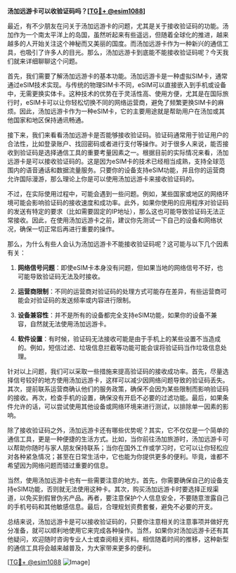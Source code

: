 **汤加远游卡可以收验证码吗？[[TG💪+ @esim1088](https://t.me/s/esim1088)]**

最近，有不少朋友在问关于汤加远游卡的问题，尤其是关于接收验证码的功能。汤加作为一个南太平洋上的岛国，虽然听起来有些遥远，但随着全球化的推进，越来越多的人开始关注这个神秘而又美丽的国度。而汤加远游卡作为一种新兴的通信工具，也吸引了许多人的目光。那么，汤加远游卡到底能不能接收验证码呢？今天我们就来详细聊聊这个问题。

首先，我们需要了解汤加远游卡的基本功能。汤加远游卡是一种虚拟SIM卡，通常通过eSIM技术实现。与传统的物理SIM卡不同，eSIM可以直接嵌入到手机或设备中，无需更换实体卡。这种技术的优势在于灵活性高、使用方便，尤其是在国际旅行时，eSIM卡可以让你轻松切换不同的网络运营商，避免了频繁更换SIM卡的麻烦。因此，汤加远游卡作为一种eSIM卡，它的主要用途就是帮助用户在汤加或其他国家和地区保持通讯畅通。

接下来，我们来看看汤加远游卡是否能够接收验证码。验证码通常用于验证用户的合法性，比如登录账户、找回密码或者进行支付等操作。对于很多人来说，能否接收到验证码是选择通信工具的重要考量因素之一。根据目前的实际情况来看，汤加远游卡是可以接收验证码的。这是因为eSIM卡的技术已经相当成熟，支持全球范围内的语音通话和数据流量服务。只要你的设备支持eSIM功能，并且你的运营商允许国际漫游，那么理论上你是可以使用汤加远游卡来接收验证码的。

不过，在实际使用过程中，可能会遇到一些问题。例如，某些国家或地区的网络环境可能会影响验证码的接收速度和成功率。此外，如果你使用的应用程序对验证码的发送有特定的要求（比如需要固定的IP地址），那么这也可能导致验证码无法正常接收。因此，在使用汤加远游卡之前，建议你先测试一下自己的设备和网络状况，确保一切正常后再进行重要的操作。

那么，为什么有些人会认为汤加远游卡不能接收验证码呢？这可能与以下几个因素有关：

1. **网络信号问题**：即使eSIM卡本身没有问题，但如果当地的网络信号不好，也可能导致验证码无法及时接收。
   
2. **运营商限制**：不同的运营商对验证码的处理方式可能存在差异，有些运营商可能会对验证码的发送频率或内容进行限制。

3. **设备兼容性**：并不是所有的设备都完全支持eSIM功能，如果你的设备不兼容，自然就无法使用汤加远游卡。

4. **软件设置**：有时候，验证码无法接收可能是由于手机上的某些设置不当造成的。例如，短信过滤、垃圾信息拦截等功能可能会误将验证码当作垃圾信息处理。

针对以上问题，我们可以采取一些措施来提高验证码的接收成功率。首先，尽量选择信号较好的地方使用汤加远游卡，这样可以减少因网络问题导致的验证码丢失。其次，提前联系运营商确认他们的服务政策，确保不会因为某些限制而影响验证码的接收。再次，检查手机的设置，确保没有开启不必要的过滤功能。最后，如果条件允许的话，可以尝试使用其他设备或网络环境来进行测试，以排除单一因素的影响。

除了接收验证码之外，汤加远游卡还有哪些优势呢？其实，它不仅仅是一个简单的通信工具，更是一种便捷的生活方式。比如，当你前往汤加旅游时，汤加远游卡可以帮助你随时与家人朋友保持联系；当你在国外工作或学习时，它可以让你轻松应对各种紧急情况；甚至在日常生活中，它也能为你提供更多的便利。毕竟，谁都不希望因为网络问题而错过重要的信息。

当然，使用汤加远游卡也有一些需要注意的地方。首先，你需要确保自己的设备支持eSIM功能，否则就无法使用这种卡。其次，购买汤加远游卡时要选择正规渠道，以免买到假冒伪劣产品。再者，要注意保护个人信息安全，不要随意泄露自己的手机号码和其他敏感信息。最后，合理规划资费套餐，避免不必要的开支。

总结来说，汤加远游卡是可以接收验证码的，只要你注意相关的注意事项并做好充分准备，就可以顺利地使用它来完成各种操作。当然，如果你对汤加远游卡还有其他疑问，欢迎随时咨询专业人士或查阅相关资料。相信随着时间的推移，这种新型的通信工具将会越来越普及，为大家带来更多的便利。

[[TG💪+ @esim1088](https://t.me/s/esim1088) ![Image](https://i.postimg.cc/4NQfJmqS/Snipaste-2025-05-13-00-14-12.png)]